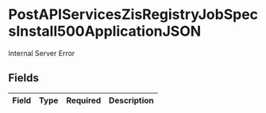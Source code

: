 # PostAPIServicesZisRegistryJobSpecsInstall500ApplicationJSON

Internal Server Error


## Fields

| Field       | Type        | Required    | Description |
| ----------- | ----------- | ----------- | ----------- |